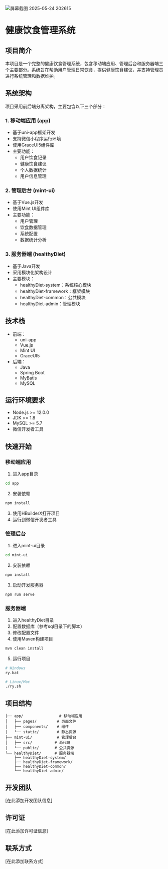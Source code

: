 ![屏幕截图 2025-05-24 202615](https://github.com/user-attachments/assets/d00f3fbd-9ef8-41f8-b27b-4cb85d4ee777)
# 健康饮食管理系统

## 项目简介
本项目是一个完整的健康饮食管理系统，包含移动端应用、管理后台和服务器端三个主要部分。系统旨在帮助用户管理日常饮食，提供健康饮食建议，并支持管理员进行系统管理和数据维护。

## 系统架构
项目采用前后端分离架构，主要包含以下三个部分：

### 1. 移动端应用 (app)
- 基于uni-app框架开发
- 支持微信小程序运行环境
- 使用GraceUI5组件库
- 主要功能：
  - 用户饮食记录
  - 健康饮食建议
  - 个人数据统计
  - 用户信息管理

### 2. 管理后台 (mint-ui)
- 基于Vue.js开发
- 使用Mint UI组件库
- 主要功能：
  - 用户管理
  - 饮食数据管理
  - 系统配置
  - 数据统计分析

### 3. 服务器端 (healthyDiet)
- 基于Java开发
- 采用模块化架构设计
- 主要模块：
  - healthyDiet-system：系统核心模块
  - healthyDiet-framework：框架模块
  - healthyDiet-common：公共模块
  - healthyDiet-admin：管理模块

## 技术栈
- 前端：
  - uni-app
  - Vue.js
  - Mint UI
  - GraceUI5
- 后端：
  - Java
  - Spring Boot
  - MyBatis
  - MySQL

## 运行环境要求
- Node.js >= 12.0.0
- JDK >= 1.8
- MySQL >= 5.7
- 微信开发者工具

## 快速开始

### 移动端应用
1. 进入app目录
```bash
cd app
```
2. 安装依赖
```bash
npm install
```
3. 使用HBuilderX打开项目
4. 运行到微信开发者工具

### 管理后台
1. 进入mint-ui目录
```bash
cd mint-ui
```
2. 安装依赖
```bash
npm install
```
3. 启动开发服务器
```bash
npm run serve
```

### 服务器端
1. 进入healthyDiet目录
2. 配置数据库（参考sql目录下的脚本）
3. 修改配置文件
4. 使用Maven构建项目
```bash
mvn clean install
```
5. 运行项目
```bash
# Windows
ry.bat

# Linux/Mac
./ry.sh
```

## 项目结构
```
├── app/                # 移动端应用
│   ├── pages/         # 页面文件
│   ├── components/    # 组件
│   └── static/        # 静态资源
├── mint-ui/           # 管理后台
│   ├── src/          # 源代码
│   └── public/       # 公共资源
└── healthyDiet/      # 服务器端
    ├── healthyDiet-system/
    ├── healthyDiet-framework/
    ├── healthyDiet-common/
    └── healthyDiet-admin/
```

## 开发团队
[在此添加开发团队信息]

## 许可证
[在此添加许可证信息]

## 联系方式
[在此添加联系方式] 
